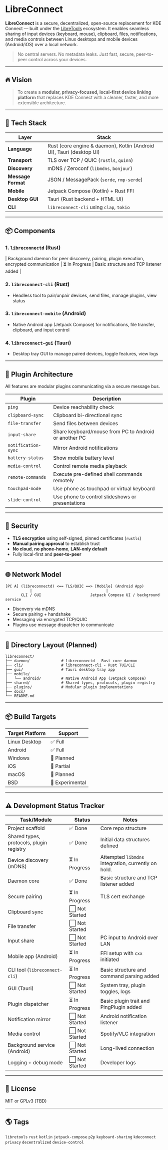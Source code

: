 # LibreConnect

**LibreConnect** is a secure, decentralized, open-source replacement for KDE Connect — built under the [LibreTools](https://github.com/libre-tools) ecosystem. It enables seamless sharing of input devices (keyboard, mouse), clipboard, files, notifications, and media controls between Linux desktops and mobile devices (Android/iOS) over a local network.

> No central servers. No metadata leaks. Just fast, secure, peer-to-peer control across your devices.

---

## 🔥 Vision

> To create a **modular, privacy-focused, local-first device linking platform** that replaces KDE Connect with a cleaner, faster, and more extensible architecture.

---

## 🧱 Tech Stack

| Layer              | Stack                                                                |
| ------------------ | -------------------------------------------------------------------- |
| **Language**       | Rust (core engine & daemon), Kotlin (Android UI), Tauri (desktop UI) |
| **Transport**      | TLS over TCP / QUIC (`rustls`, `quinn`)                              |
| **Discovery**      | mDNS / Zeroconf (`libmdns`, `bonjour`)                               |
| **Message Format** | JSON / MessagePack (`serde`, `rmp-serde`)                            |
| **Mobile**         | Jetpack Compose (Kotlin) + Rust FFI                                  |
| **Desktop GUI**    | Tauri (Rust backend + HTML UI)                                       |
| **CLI**            | `libreconnect-cli` using `clap`, `tokio`                             |

---

## 📦 Components

### 1. `libreconnectd` (Rust)

| Background daemon for peer discovery, pairing, plugin execution, encrypted communication | ⏳ In Progress | Basic structure and TCP listener added |

### 2. `libreconnect-cli` (Rust)

- Headless tool to pair/unpair devices, send files, manage plugins, view status

### 3. `libreconnect-mobile` (Android)

- Native Android app (Jetpack Compose) for notifications, file transfer, clipboard, and input control

### 4. `libreconnect-gui` (Tauri)

- Desktop tray GUI to manage paired devices, toggle features, view logs

---

## 🔌 Plugin Architecture

All features are modular plugins communicating via a secure message bus.

| Plugin              | Description                                           |
| ------------------- | ----------------------------------------------------- |
| `ping`              | Device reachability check                             |
| `clipboard-sync`    | Clipboard bi-directional sync                         |
| `file-transfer`     | Send files between devices                            |
| `input-share`       | Share keyboard/mouse from PC to Android or another PC |
| `notification-sync` | Mirror Android notifications                          |
| `battery-status`    | Show mobile battery level                             |
| `media-control`     | Control remote media playback                         |
| `remote-commands`   | Execute pre-defined shell commands remotely           |
| `touchpad-mode`     | Use phone as touchpad or virtual keyboard             |
| `slide-control`     | Use phone to control slideshows or presentations      |

---

## 🔐 Security

- **TLS encryption** using self-signed, pinned certificates (`rustls`)
- **Manual pairing approval** to establish trust
- **No cloud**, **no phone-home**, **LAN-only default**
- Fully local-first and **peer-to-peer**

---

## 🌐 Network Model

```text
[PC A] (libreconnectd) <== TLS/QUIC ==> [Mobile] (Android App)
           |                                 |
       CLI / GUI                      Jetpack Compose UI / background service
```

- Discovery via mDNS
- Secure pairing + handshake
- Messaging via encrypted TCP/QUIC
- Plugins use message dispatcher to communicate

---

## 📁 Directory Layout (Planned)

```
libreconnect/
├── daemon/              # libreconnectd - Rust core daemon
├── cli/                 # libreconnect-cli - Rust TUI/CLI
├── gui/                 # Tauri desktop tray app
├── mobile/
│   └── android/         # Native Android App (Jetpack Compose)
├── shared/              # Shared types, protocols, plugin registry
├── plugins/             # Modular plugin implementations
├── docs/
└── README.md
```

---

## 📦 Build Targets

| Target Platform | Support         |
| --------------- | --------------- |
| Linux Desktop   | ✅ Full          |
| Android         | ✅ Full          |
| Windows         | 🔄 Planned      |
| iOS             | 🔄 Partial      |
| macOS           | 🔄 Planned      |
| BSD             | 🔄 Experimental |

---

## ⚠️ Development Status Tracker

| Task/Module                   | Status        | Notes                             |
| ----------------------------- | ------------- | --------------------------------- |
| Project scaffold              | ✅ Done        | Core repo structure               |
| Shared types, protocols, plugin registry | ✅ Done        | Initial data structures defined   |
| Device discovery (mDNS)       | ⏳ In Progress | Attempted `libmdns` integration, currently on hold. |
| Daemon core                   | ✅ Done        | Basic structure and TCP listener added |
| Secure pairing                | ⏳ In Progress | TLS cert exchange                 |
| Clipboard sync                | ⬜ Not Started |                                   |
| File transfer                 | ⬜ Not Started |                                   |
| Input share                   | ⬜ Not Started | PC input to Android over LAN      |
| Mobile app (Android)          | ⏳ In Progress | FFI setup with `cxx` initiated    |
| CLI tool (`libreconnect-cli`) | ⏳ In Progress | Basic structure and command parsing added |
| GUI (Tauri)                   | ⬜ Not Started | System tray, plugin toggles, logs |
| Plugin dispatcher             | ⏳ In Progress | Basic plugin trait and PingPlugin added |
| Notification mirror           | ⬜ Not Started | Android notification listener     |
| Media control                 | ⬜ Not Started | Spotify/VLC integration           |
| Background service (Android)  | ⬜ Not Started | Long-lived connection             |
| Logging + debug mode          | ⬜ Not Started | Developer logs                    |

---

## 🌟 License

MIT or GPLv3 (TBD)

---

## 🌎 Tags

`libretools` `rust` `kotlin` `jetpack-compose` `p2p` `keyboard-sharing` `kdeconnect` `privacy` `decentralized` `device-control`

